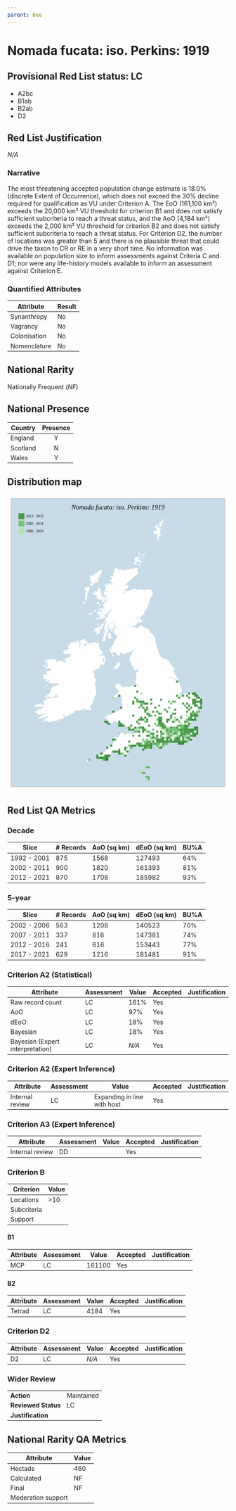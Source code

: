 ```yaml
---
parent: Bee
---
```


# Nomada fucata: iso. Perkins: 1919

## Provisional Red List status: LC
- A2bc
- B1ab
- B2ab
- D2

## Red List Justification
*N/A*

### Narrative


The most threatening accepted population change estimate is 18.0% (discrete Extent of Occurrence), which does not exceed the 30% decline required for qualification as VU under Criterion A. The EoO (161,100 km²) exceeds the 20,000 km² VU threshold for criterion B1 and does not satisfy sufficient subcriteria to reach a threat status, and the AoO (4,184 km²) exceeds the 2,000 km² VU threshold for criterion B2 and does not satisfy sufficient subcriteria to reach a threat status. For Criterion D2, the number of locations was greater than 5 and there is no plausible threat that could drive the taxon to CR or RE in a very short time. No information was available on population size to inform assessments against Criteria C and D1; nor were any life-history models available to inform an assessment against Criterion E.

### Quantified Attributes
|Attribute|Result|
|---|---|
|Synanthropy|No|
|Vagrancy|No|
|Colonisation|No|
|Nomenclature|No|


## National Rarity
Nationally Frequent (*NF*)

## National Presence
|Country|Presence
|---|:-:|
|England|Y|
|Scotland|N|
|Wales|Y|


## Distribution map
![](../map/337.svg)

## Red List QA Metrics
### Decade
| Slice | # Records | AoO (sq km) | dEoO (sq km) |BU%A |
|---|---|---|---|---|
|1992 - 2001|875|1568|127493|64%|
|2002 - 2011|900|1820|161393|81%|
|2012 - 2021|870|1708|185982|93%|

### 5-year
| Slice | # Records | AoO (sq km) | dEoO (sq km) |BU%A |
|---|---|---|---|---|
|2002 - 2006|563|1208|140523|70%|
|2007 - 2011|337|816|147381|74%|
|2012 - 2016|241|616|153443|77%|
|2017 - 2021|629|1216|181481|91%|

### Criterion A2 (Statistical)
|Attribute|Assessment|Value|Accepted|Justification
|---|---|---|---|---|
|Raw record count|LC|161%|Yes||
|AoO|LC|97%|Yes||
|dEoO|LC|18%|Yes||
|Bayesian|LC|18%|Yes||
|Bayesian (Expert interpretation)|LC|*N/A*|Yes||

### Criterion A2 (Expert Inference)
|Attribute|Assessment|Value|Accepted|Justification
|---|---|---|---|---|
|Internal review|LC|Expanding in line with host|Yes||

### Criterion A3 (Expert Inference)
|Attribute|Assessment|Value|Accepted|Justification
|---|---|---|---|---|
|Internal review|DD||Yes||

### Criterion B
|Criterion| Value|
|---|---|
|Locations|>10|
|Subcriteria||
|Support||

#### B1
|Attribute|Assessment|Value|Accepted|Justification
|---|---|---|---|---|
|MCP|LC|161100|Yes||

#### B2
|Attribute|Assessment|Value|Accepted|Justification
|---|---|---|---|---|
|Tetrad|LC|4184|Yes||

### Criterion D2
|Attribute|Assessment|Value|Accepted|Justification
|---|---|---|---|---|
|D2|LC|*N/A*|Yes||

### Wider Review
|  |  |
|---|---|
|**Action**|Maintained|
|**Reviewed Status**|LC|
|**Justification**||

## National Rarity QA Metrics
|Attribute|Value|
|---|---|
|Hectads|460|
|Calculated|NF|
|Final|NF|
|Moderation support||
